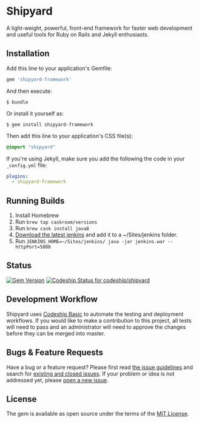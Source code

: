 # Shipyard

A light-weight, powerful, front-end framework for faster web development and useful tools for Ruby on Rails and Jekyll enthusiasts.

## Installation

Add this line to your application's Gemfile:

```ruby
gem 'shipyard-framework'
```

And then execute:

    $ bundle

Or install it yourself as:

    $ gem install shipyard-framework

Then add this line to your application's CSS file(s):

```css
@import "shipyard"
```

If you're using Jekyll, make sure you add the following the code in your `_config.yml` file:
```yml
plugins:
  - shipyard-framework
```

## Running Builds
1. Install Homebrew
2. Run `brew tap caskroom/versions`
3. Run `brew cask install java8`
4. [Download the latest jenkins](http://mirrors.jenkins.io/war-stable/latest/jenkins.war) and add it to a ~/Sites/jenkins folder.
5. Run `JENKINS_HOME=~/Sites/jenkins/ java -jar jenkins.war --httpPort=5000`

## Status
[![Gem Version](https://badge.fury.io/rb/shipyard-framework.svg)](https://badge.fury.io/rb/shipyard-framework)
[![Codeship Status for codeship/shipyard](https://app.codeship.com/projects/30419df0-80ff-0135-f7fb-06994b6b032d/status?branch=master)](https://app.codeship.com/projects/246808)

## Development Workflow
Shipyard uses [Codeship Basic](https://codeship.com/features/basic) to automate the testing and deployment workflows. If you would like to make a contribution to this project, all tests will need to pass and an administrator will need to approve the changes before they can be merged into master.

## Bugs & Feature Requests

Have a bug or a feature request? Please first read [the issue guidelines](https://github.com/codeship/shipyard/wiki/issues) and search for [existing and closed issues](https://github.com/codeship/shipyard/issues?utf8=%E2%9C%93&q=is%3Aissue). If your problem or idea is not addressed yet, please [open a new issue](https://github.com/codeship/shipyard/issues/new).

## License

The gem is available as open source under the terms of the [MIT License](http://opensource.org/licenses/MIT).
